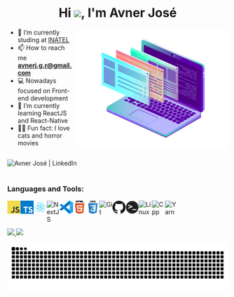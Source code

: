 
<h1 align="center">Hi  <img src="https://raw.githubusercontent.com/kaueMarques/kaueMarques/master/hi.gif" width="30px">, I'm Avner José</h1>
<!-- <h3 align="center">A computer engineering student who is trying to become a software developer</h3>
 -->
<img align="right" alt="Computer" width="350px" src="images/computer.png" />

- 📓️ I’m currently studing at [INATEL](https://inatel.br/home/)
- 📫 How to reach me **avnerj.g.r@gmail.com**
- 💻️ Nowadays focused on Front-end development
-  🌱 I’m currently learning ReactJS and React-Native
-  🧛‍♂️️ Fun fact: I love cats and horror movies 

## 

<a href="https://www.linkedin.com/in/avnerjose/">
  <img align="left" alt="Avner José | LinkedIn"  src="https://img.shields.io/badge/LinkedIn-0077B5?style=for-the-badge&logo=linkedin&logoColor=white" />
</a>
<br />
<br />

### Languages and Tools:
<img align="left" alt="JavaScript" width="30px" src="https://raw.githubusercontent.com/github/explore/80688e429a7d4ef2fca1e82350fe8e3517d3494d/topics/javascript/javascript.png" />
<img align="left" alt="JavaScript" width="30px" src="https://raw.githubusercontent.com/github/explore/80688e429a7d4ef2fca1e82350fe8e3517d3494d/topics/typescript/typescript.png" />
<img align="left" alt="React" width="30px" src="https://raw.githubusercontent.com/github/explore/80688e429a7d4ef2fca1e82350fe8e3517d3494d/topics/react/react.png" />
<img align="left" alt="NextJS" width="30px" src="https://cdn.jsdelivr.net/gh/devicons/devicon/icons/nextjs/nextjs-original.svg" />
<img align="left" alt="Visual Studio Code" width="30px" src="https://raw.githubusercontent.com/github/explore/80688e429a7d4ef2fca1e82350fe8e3517d3494d/topics/visual-studio-code/visual-studio-code.png" />
<img align="left" alt="HTML5" width="30px" src="https://raw.githubusercontent.com/github/explore/80688e429a7d4ef2fca1e82350fe8e3517d3494d/topics/html/html.png" />
<img align="left" alt="CSS3" width="30px" src="https://raw.githubusercontent.com/github/explore/80688e429a7d4ef2fca1e82350fe8e3517d3494d/topics/css/css.png" />
<img align="left" alt="Git" width="30px" src="https://cdn.jsdelivr.net/gh/devicons/devicon/icons/git/git-original.svg" />
<img align="left" alt="GitHub" width="30px" src="https://raw.githubusercontent.com/github/explore/78df643247d429f6cc873026c0622819ad797942/topics/github/github.png" />
<img align="left" alt="Terminal" width="30px" src="https://raw.githubusercontent.com/github/explore/80688e429a7d4ef2fca1e82350fe8e3517d3494d/topics/terminal/terminal.png" />
<img align="left" alt="Linux" width="30px" src="https://cdn.jsdelivr.net/gh/devicons/devicon/icons/linux/linux-original.svg" />
<img align="left" alt="Cpp" width="30px"  src="https://cdn.jsdelivr.net/gh/devicons/devicon/icons/cplusplus/cplusplus-original.svg" />
<img align="left" alt="Yarn" width="30px" src="https://cdn.jsdelivr.net/gh/devicons/devicon/icons/yarn/yarn-original.svg" />

<br />
<br />

##

<div>
  <a href="https://github.com/avnerjose">
  <img height="180em" src="https://github-readme-stats.vercel.app/api?username=avnerjose&show_icons=true&theme=tokyonight&include_all_commits=true&count_private=true&hide_border=true"/>
  <img height="180em" src="https://github-readme-stats.vercel.app/api/top-langs/?username=avnerjose&layout=compact&langs_count=8&theme=tokyonight&hide_border=true&hide=jupyter%20notebook"/>
</div>
  
![Snake animation](https://github.com/avnerjose/avnerjose/blob/output/github-contribution-grid-snake.svg)
  
  

[linkedin]: https://www.linkedin.com/in/avnerjose/

